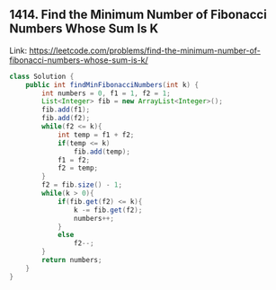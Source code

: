 ## 1414. Find the Minimum Number of Fibonacci Numbers Whose Sum Is K
Link: https://leetcode.com/problems/find-the-minimum-number-of-fibonacci-numbers-whose-sum-is-k/

```java
class Solution {
    public int findMinFibonacciNumbers(int k) {
        int numbers = 0, f1 = 1, f2 = 1;
        List<Integer> fib = new ArrayList<Integer>();
        fib.add(f1);
        fib.add(f2);
        while(f2 <= k){
            int temp = f1 + f2;
            if(temp <= k)
                fib.add(temp);
            f1 = f2;
            f2 = temp;
        }
        f2 = fib.size() - 1;
        while(k > 0){
            if(fib.get(f2) <= k){
                k -= fib.get(f2);
                numbers++;
            }
            else
                f2--;
        }
        return numbers;
    }
}

```